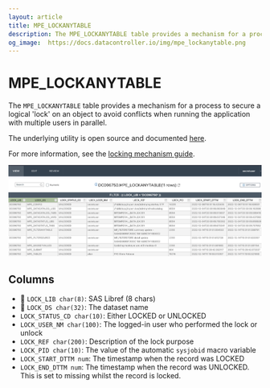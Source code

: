 ```yaml
---
layout: article
title: MPE_LOCKANYTABLE
description: The MPE_LOCKANYTABLE table provides a mechanism for a process to secure a logical 'lock' on an object to avoid conflicts when running the application with multiple users in parallel
og_image:  https://docs.datacontroller.io/img/mpe_lockanytable.png
---
```


# MPE_LOCKANYTABLE

The `MPE_LOCKANYTABLE` table provides a mechanism for a process to secure a logical 'lock' on an object to avoid conflicts when running the application with multiple users in parallel. 

The underlying utility is open source and documented [here](https://core.sasjs.io/mp__lockanytable_8sas.html).

For more information, see the [locking mechanism guide](https://docs.datacontroller.io/locking-mechanism).

![locking](/img/mpe_lockanytable.png)

## Columns

 - 🔑 `LOCK_LIB char(8)`: SAS Libref (8 chars)
 - 🔑 `LOCK_DS char(32)`: The dataset name
 - `LOCK_STATUS_CD char(10)`: Either LOCKED or UNLOCKED
 - `LOCK_USER_NM char(100)`: The logged-in user who performed the lock or unlock
 - `LOCK_REF char(200)`: Description of the lock purpose
 - `LOCK_PID char(10)`: The value of the automatic `sysjobid` macro variable 
 - `LOCK_START_DTTM num`: The timestamp when the record was LOCKED
 - `LOCK_END_DTTM num`: The timestamp when the record was UNLOCKED. This is set to missing whilst the record is locked.

